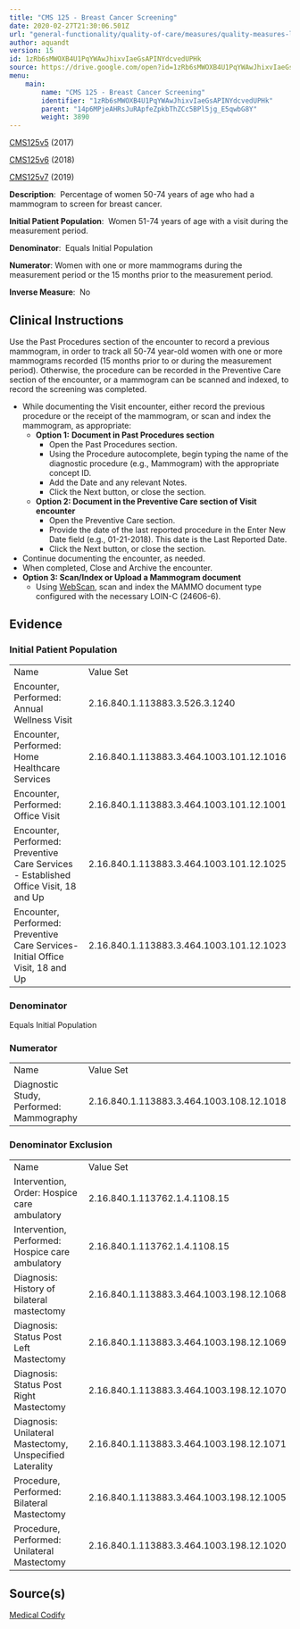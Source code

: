```yaml
---
title: "CMS 125 - Breast Cancer Screening"
date: 2020-02-27T21:30:06.501Z
url: "general-functionality/quality-of-care/measures/quality-measures-list/cms-125-breast-cancer-screening.html"
author: aquandt
version: 15
id: 1zRb6sMWOXB4U1PqYWAwJhixvIaeGsAPINYdcvedUPHk
source: https://drive.google.com/open?id=1zRb6sMWOXB4U1PqYWAwJhixvIaeGsAPINYdcvedUPHk
menu:
    main:
        name: "CMS 125 - Breast Cancer Screening"
        identifier: "1zRb6sMWOXB4U1PqYWAwJhixvIaeGsAPINYdcvedUPHk"
        parent: "14p6MPjeAHRsJuRApfeZpkbThZCc5BPl5jg_E5qwbG8Y"
        weight: 3890
---
```

[CMS125v5](https://medicalcodify.com/eh/?f=layoutnouser&func&module&tabmodule&name=RXDBmain&searchterm=cms125&showresult=CMS125v5&showresulttype=Measure) (2017)

[CMS125v6](https://medicalcodify.com/eh/?f=layoutnouser&func&module&tabmodule&name=RXDBmain&searchterm=cms125&showresult=CMS125v6&showresulttype=Measure) (2018)

[CMS125v7](https://medicalcodify.com/eh/?f=layoutnouser&func&module&tabmodule&name=RXDBmain&searchterm=cms125&showresult=CMS125v7&showresulttype=Measure) (2019)



**Description**:  Percentage of women 50-74 years of age who had a mammogram to screen for breast cancer.

**Initial Patient Population**:  Women 51-74 years of age with a visit during the measurement period.

**Denominator**:  Equals Initial Population

**Numerator**: Women with one or more mammograms during the measurement period or the 15 months prior to the measurement period.

**Inverse Measure**:  No

## Clinical Instructions

Use the Past Procedures section of the encounter to record a previous mammogram, in order to track all 50-74 year-old women with one or more mammograms recorded (15 months prior to or during the measurement period). Otherwise, the procedure can be recorded in the Preventive Care section of the encounter, or a mammogram can be scanned and indexed, to record the screening was completed.

* While documenting the Visit encounter, either record the previous procedure or the receipt of the mammogram, or scan and index the mammogram, as appropriate:
    * <strong>Option 1:</strong> <strong>Document in Past Procedures section</strong>
        * Open the Past Procedures section.
        * Using the Procedure autocomplete, begin typing the name of the diagnostic procedure (e.g., Mammogram) with the appropriate concept ID.
        * Add the Date and any relevant Notes.
        * Click the Next button, or close the section.
    * <strong>Option 2: Document in the Preventive Care section of Visit encounter</strong>
        * Open the Preventive Care section.
        * Provide the date of the last reported procedure in the Enter New Date field (e.g., 01-21-2018). This date is the Last Reported Date.
        * Click the Next button, or close the section. 
* Continue documenting the encounter, as needed.
* When completed, Close and Archive the encounter.
* <strong>Option 3: Scan/Index or Upload a Mammogram document</strong>
    * Using [WebScan](../../../document-management/scanning-and-indexing.html), scan and index the MAMMO document type configured with the necessary LOIN-C (24606-6).

## Evidence

### Initial Patient Population

<table>
  <tr>
    <td>Name</td>
    <td>Value Set</td>
  </tr>
  <tr>
    <td>Encounter, Performed: Annual Wellness Visit</td>
    <td>2.16.840.1.113883.3.526.3.1240</td>
  </tr>
  <tr>
    <td>Encounter, Performed: Home Healthcare Services</td>
    <td>2.16.840.1.113883.3.464.1003.101.12.1016</td>
  </tr>
  <tr>
    <td>Encounter, Performed: Office Visit</td>
    <td>2.16.840.1.113883.3.464.1003.101.12.1001</td>
  </tr>
  <tr>
    <td>Encounter, Performed: Preventive Care Services - Established Office Visit, 18 and Up</td>
    <td>2.16.840.1.113883.3.464.1003.101.12.1025</td>
  </tr>
  <tr>
    <td>Encounter, Performed: Preventive Care Services-Initial Office Visit, 18 and Up</td>
    <td>2.16.840.1.113883.3.464.1003.101.12.1023</td>
  </tr>
</table>

### Denominator

Equals Initial Population

### Numerator

<table>
  <tr>
    <td>Name</td>
    <td>Value Set</td>
  </tr>
  <tr>
    <td>Diagnostic Study, Performed: Mammography</td>
    <td>2.16.840.1.113883.3.464.1003.108.12.1018</td>
  </tr>
</table>

### Denominator Exclusion

<table>
  <tr>
    <td>Name</td>
    <td>Value Set</td>
  </tr>
  <tr>
    <td>Intervention, Order: Hospice care ambulatory</td>
    <td>2.16.840.1.113762.1.4.1108.15</td>
  </tr>
  <tr>
    <td>Intervention, Performed: Hospice care ambulatory</td>
    <td>2.16.840.1.113762.1.4.1108.15</td>
  </tr>
  <tr>
    <td>Diagnosis: History of bilateral mastectomy</td>
    <td>2.16.840.1.113883.3.464.1003.198.12.1068</td>
  </tr>
  <tr>
    <td>Diagnosis: Status Post Left Mastectomy</td>
    <td>2.16.840.1.113883.3.464.1003.198.12.1069</td>
  </tr>
  <tr>
    <td>Diagnosis: Status Post Right Mastectomy</td>
    <td>2.16.840.1.113883.3.464.1003.198.12.1070</td>
  </tr>
  <tr>
    <td>Diagnosis: Unilateral Mastectomy, Unspecified Laterality</td>
    <td>2.16.840.1.113883.3.464.1003.198.12.1071</td>
  </tr>
  <tr>
    <td>Procedure, Performed: Bilateral Mastectomy</td>
    <td>2.16.840.1.113883.3.464.1003.198.12.1005</td>
  </tr>
  <tr>
    <td>Procedure, Performed: Unilateral Mastectomy</td>
    <td>2.16.840.1.113883.3.464.1003.198.12.1020</td>
  </tr>
</table>

## Source(s)

[Medical Codify](https://medicalcodify.com/eh/?f=layoutnouser&func&name=RXDBmain&module&tabmodule&searchterm=cms125&Submit=Search&icd9search=0&icd10search=0&icd10pcssearch=0&snomedsearch=0&loincsearch=0&labcorpsearch=0&questsearch=0&rxnormsearch=0&hcpcssearch=0&ndcsearch=0&cvxsearch=0&vissearch=0&vssearch=0&meassearch=1&pcssearch=1&fdbsearch=1&fdbnamesearch=1&fullsearch&flowsheet)

